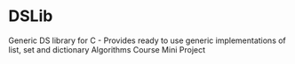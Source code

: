 # DSLib
Generic DS library for C - Provides ready to use generic implementations of list, set and dictionary
Algorithms Course Mini Project
